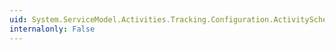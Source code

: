 ```yaml
---
uid: System.ServiceModel.Activities.Tracking.Configuration.ActivityScheduledQueryElement.ChildActivityName
internalonly: False
---
```

